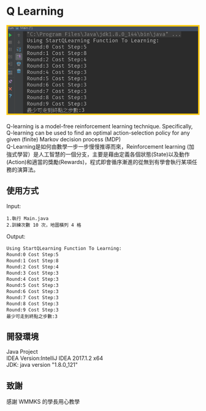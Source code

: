 # Q Learning
![demo](https://github.com/Alex-CHUN-YU/ReinforcementLearning/blob/master/image/demo.png)</br></br>
Q-learning is a model-free reinforcement learning technique. Specifically, Q-learning can be used to find an optimal action-selection policy for any given (finite) Markov decision process (MDP)</br>
Q-Learning是如何由數學一步一步慢慢推導而來，Reinforcement learning (加強式學習）是人工智慧的一個分支，主要是藉由定義各個狀態(State)以及動作(Action)和適當的獎勵(Rewards)，程式即會循序漸進的從無到有學會執行某項任務的演算法。
## 使用方式
Input:</br>
```
1.執行 Main.java
2.訓練次數 10 次，地圖橫列 4 格
```
Output:</br>
```
Using StartQLearning Function To Learning:
Round:0 Cost Step:5
Round:1 Cost Step:8
Round:2 Cost Step:4
Round:3 Cost Step:3
Round:4 Cost Step:3
Round:5 Cost Step:3
Round:6 Cost Step:3
Round:7 Cost Step:3
Round:8 Cost Step:3
Round:9 Cost Step:3
最少可走到終點之步數:3
```

## 開發環境
Java Project</br>
IDEA Version:IntelliJ IDEA 2017.1.2 x64</br>
JDK: java version "1.8.0_121"</br>

## 致謝
感謝 WMMKS 的學長用心教學
